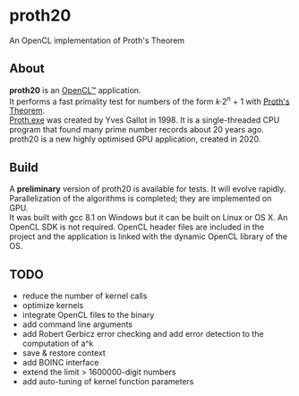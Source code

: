 # proth20
An OpenCL implementation of Proth's Theorem

## About

**proth20** is an [OpenCL™](https://www.khronos.org/opencl/) application.  
It performs a fast primality test for numbers of the form *k*·2<sup>*n*</sup> + 1 with [Proth's Theorem](https://en.wikipedia.org/wiki/Proth%27s_theorem).  
[Proth.exe](https://primes.utm.edu/programs/gallot/) was created by Yves Gallot in 1998. It is a single-threaded CPU program that found many prime number records about 20 years ago.  
proth20 is a new highly optimised GPU application, created in 2020.

## Build

A **preliminary** version of proth20 is available for tests. It will evolve rapidly. Parallelization of the algorithms is completed; they are implemented on GPU.  
It was built with gcc 8.1 on Windows but it can be built on Linux or OS X.
An OpenCL SDK is not required. OpenCL header files are included in the project and the application is linked with the dynamic OpenCL library of the OS.

## TODO

- reduce the number of kernel calls
- optimize kernels
- integrate OpenCL files to the binary
- add command line arguments
- add Robert Gerbicz error checking and add error detection to the computation of a^k
- save & restore context
- add BOINC interface
- extend the limit > 1600000-digit numbers
- add auto-tuning of kernel function parameters
